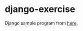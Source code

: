 # django-exercise
Django sample program from [here](https://docs.djangoproject.com/ja/1.11/intro/).
